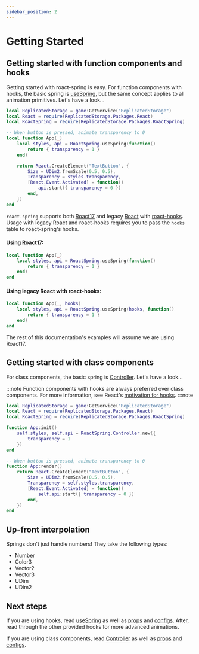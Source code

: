 ```yaml
---
sidebar_position: 2
---
```


# Getting Started

## Getting started with function components and hooks

Getting started with roact-spring is easy. For function components with hooks, the basic spring is [useSpring](/docs/hooks/useSpring), but the same concept applies to all animation primitives. Let's have a look...

```lua
local ReplicatedStorage = game:GetService("ReplicatedStorage")
local React = require(ReplicatedStorage.Packages.React)
local RoactSpring = require(ReplicatedStorage.Packages.RoactSpring)

-- When button is pressed, animate transparency to 0
local function App(_)
    local styles, api = RoactSpring.useSpring(function()
        return { transparency = 1 }
    end)

    return React.CreateElement("TextButton", {
        Size = UDim2.fromScale(0.5, 0.5),
        Transparency = styles.transparency,
        [React.Event.Activated] = function()
            api.start({ transparency = 0 })
        end,
    })
end
```

`roact-spring` supports both [Roact17](https://github.com/grilme99/CorePackages) and legacy [Roact](https://github.com/Roblox/roact) with [roact-hooks](https://github.com/Kampfkarren/roact-hooks). Usage with legacy Roact and roact-hooks requires you to pass the `hooks` table to roact-spring's hooks.

#### Using Roact17:
```lua
local function App(_)
    local styles, api = RoactSpring.useSpring(function()
        return { transparency = 1 }
    end)
end
```

#### Using legacy Roact with roact-hooks:
```lua
local function App(_, hooks)
    local styles, api = RoactSpring.useSpring(hooks, function()
        return { transparency = 1 }
    end)
end
```

The rest of this documentation's examples will assume we are using Roact17.

## Getting started with class components

For class components, the basic spring is [Controller](/docs/Additional%20Classes/controller). Let's have a look...

:::note
Function components with hooks are always preferred over class components. For more information, see React's [motivation for hooks](https://reactjs.org/docs/hooks-intro.html#motivation).
:::note

```lua
local ReplicatedStorage = game:GetService("ReplicatedStorage")
local React = require(ReplicatedStorage.Packages.React)
local RoactSpring = require(ReplicatedStorage.Packages.RoactSpring)

function App:init()
    self.styles, self.api = RoactSpring.Controller.new({
        transparency = 1 
    })
end

-- When button is pressed, animate transparency to 0
function App:render()
    return React.CreateElement("TextButton", {
        Size = UDim2.fromScale(0.5, 0.5),
        Transparency = self.styles.transparency,
        [React.Event.Activated] = function()
            self.api:start({ transparency = 0 })
        end,
    })
end
```

## Up-front interpolation

Springs don't just handle numbers! They take the following types:

* Number
* Color3
* Vector2
* Vector3
* UDim
* UDim2

## Next steps

If you are using hooks, read [useSpring](/docs/hooks/useSpring) as well as [props](/docs/common/props) and [configs](/docs/common/configs). After, read through the other provided hooks for more advanced animations.

If you are using class components, read [Controller](/docs/Additional%20Classes/controller) as well as [props](/docs/common/props) and [configs](/docs/common/configs).